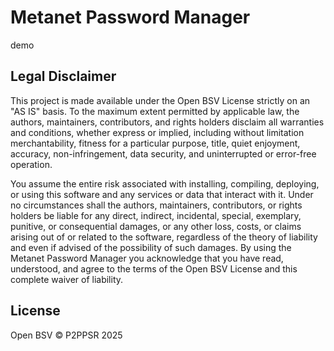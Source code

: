 # Metanet Password Manager

demo

## Legal Disclaimer

This project is made available under the Open BSV License strictly on an "AS IS" basis. To the maximum extent permitted by applicable law, the authors, maintainers, contributors, and rights holders disclaim all warranties and conditions, whether express or implied, including without limitation merchantability, fitness for a particular purpose, title, quiet enjoyment, accuracy, non-infringement, data security, and uninterrupted or error-free operation.

You assume the entire risk associated with installing, compiling, deploying, or using this software and any services or data that interact with it. Under no circumstances shall the authors, maintainers, contributors, or rights holders be liable for any direct, indirect, incidental, special, exemplary, punitive, or consequential damages, or any other loss, costs, or claims arising out of or related to the software, regardless of the theory of liability and even if advised of the possibility of such damages. By using the Metanet Password Manager you acknowledge that you have read, understood, and agree to the terms of the Open BSV License and this complete waiver of liability.

## License

Open BSV © P2PPSR 2025
